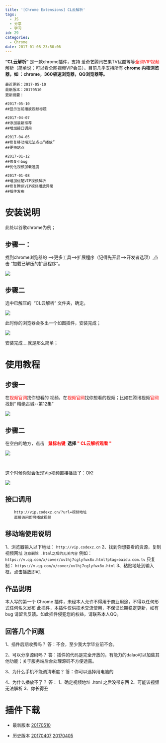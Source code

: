```yaml
---
title: '[Chrome Extensions] CL云解析'
tags:
  - JS
  - 分享
  - 学习
id: 29
categories:
  - Chrome
date: 2017-01-08 23:50:06
---
```


**“CL云解析”** 是一款chrome插件，支持 爱奇艺腾讯芒果TV优酷等等<span style="color: #ff0000;">全网VIP视频</span>解析（简单说：可以看全网视频VIP会员）。目前几乎支持所有 **chrome 内核浏览器，如 ：chrome，360极速浏览器，QQ浏览器等。**

	最近更新：2017-05-10
	最新版本：20170510
	更新摘要：
	
	#2017-05-10
	##显示当前播放视频标题
	
	#2017-04-07
	##添加最新推荐
	##增加接口调用
	
	#2017-04-05
	##修复移动端无法点击“播放”
	##更换站点
	
	#2017-01-12
	##修复小bug
	##优化视频加载速度
	
	#2017-01-08
	##增加优酷VIP视频解析
	##修复腾讯VIP视频播放异常
	##插件发布


# 安装说明

此处以谷歌chrome为例；


## 步骤一：

找到chrome浏览器的 --&gt;更多工具--&gt;扩展程序（记得先开启--&gt;开发者选项）,点击 “加载已解压的扩展程序”。

![](http://oic1wftgk.bkt.clouddn.com/wp-content/uploads/extions1.jpg)


## 步骤二

选中已解压的  “CL云解析” 文件夹，确定。

![](http://oic1wftgk.bkt.clouddn.com/wp-content/uploads/extions2.jpg)

此时你的浏览器会多出一个如图插件，安装完成；

![](http://oic1wftgk.bkt.clouddn.com/wp-content/uploads/extions3.jpg)


安装完成....就是那么简单；

# 使用教程


## 步骤一

在<span style="color: #ff0000;">视频官网</span>找你想看的 视频，在<span style="color: #ff0000;">视频官网</span>找你想看的视频；比如在腾讯视频<span style="color: #ff0000;">官网</span>找到“ 精绝古城--第12集”

![](http://oic1wftgk.bkt.clouddn.com/wp-content/uploads/extions4.jpg)

## 步骤二

在空白的地方，点击   **<span style="color: #ff0000;">鼠标右键  <span style="color: #000000;">选择</span> " CL云解析观看 "</span>**

![](http://oic1wftgk.bkt.clouddn.com/wp-content/uploads/extions5.jpg)

&nbsp;

这个时候你就会发现Vip视频直接播放了：OK!

![](http://oic1wftgk.bkt.clouddn.com/wp-content/uploads/extions6.jpg)


## 接口调用

        http://vip.codexz.cn/?url=视频地址
        直接访问即可播放视频

## 移动端使用说明

1、浏览器输入以下地址：
`http://vip.codexz.cn`
2、找到你想要看的资源，复制视频网址
`注意删除 .html之后的无关内容`
例如：
`https://v.qq.com/x/cover/xvlhj7cglyfwx8x.html?ptag=baidu.com.tv`
只复制：
`https://v.qq.com/x/cover/xvlhj7cglyfwx8x.html`
3、粘贴地址到输入框，点击播放即可.

## 作品说明

本人写的第一个 Chrome 插件，未经本人允许不得用于商业用途，不得以任何形式任何名义发布 此插件，本插件仅供技术交流使用，不保证长期稳定更新，如有bug 请留言反馈。如此插件侵犯您的权益，请联系本人QQ。

## 回答几个问题

1、插件后期收费吗？
答：不会，至少我大学毕业前不会。

2、可以分享源码吗？
答：插件的代码是完全开放的，有能力的dalao可以加些其他功能；关于服务端后台处理源码不方便透露。

3、为什么手机不能调清晰度？
答：你可以选择用电脑的

4、为什么播放不了？
答：
    1、确定视频地址 .html 之后没带东西
    2、可能该视频无法解析
    3、你长得丑

# 插件下载

- 最新版本
	[20170510](http://wwwcodexzcn-10039191.cossh.myqcloud.com/CLyjx_170510.zip)

- 历史版本
	[ 20170407](http://wwwcodexzcn-10039191.cossh.myqcloud.com/CLyjx_170405.zip)
	[ 20170405](http://wwwcodexzcn-10039191.cossh.myqcloud.com/CLyjx_170405.zip)
